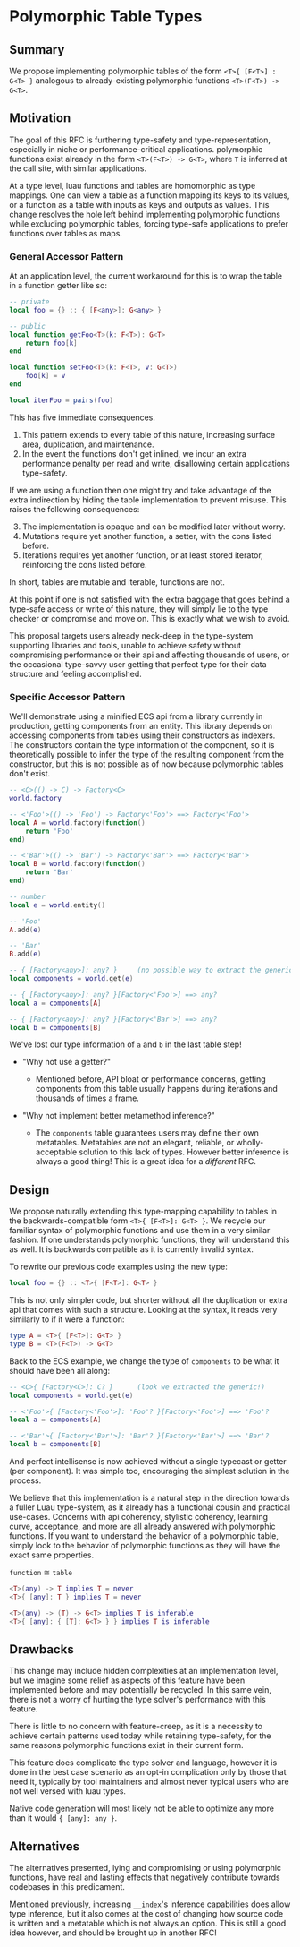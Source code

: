 # Polymorphic Table Types

## Summary

We propose implementing polymorphic tables of the form `<T>{ [F<T>] : G<T> }` analogous to already-existing polymorphic functions `<T>(F<T>) -> G<T>`.

## Motivation

The goal of this RFC is furthering type-safety and type-representation, especially in niche or performance-critical applications. polymorphic functions exist already in the form `<T>(F<T>) -> G<T>`, where `T` is inferred at the call site, with similar applications.

At a type level, luau functions and tables are homomorphic as type mappings. One can view a table as a function mapping its keys to its values, or a function as a table with inputs as keys and outputs as values. This change resolves the hole left behind implementing polymorphic functions while excluding polymorphic tables, forcing type-safe applications to prefer functions over tables as maps.

### General Accessor Pattern

At an application level, the current workaround for this is to wrap the table in a function getter like so:

```lua
-- private
local foo = {} :: { [F<any>]: G<any> }

-- public
local function getFoo<T>(k: F<T>): G<T>
	return foo[k]
end

local function setFoo<T>(k: F<T>, v: G<T>)
	foo[k] = v
end

local iterFoo = pairs(foo)
```

This has five immediate consequences.

1. This pattern extends to every table of this nature, increasing surface area, duplication, and maintenance.
2. In the event the functions don't get inlined, we incur an extra performance penalty per read and write, disallowing certain applications type-safety.

If we are using a function then one might try and take advantage of the extra indirection by hiding the table implementation to prevent misuse. This raises the following consequences:

3. The implementation is opaque and can be modified later without worry.
4. Mutations require yet another function, a setter, with the cons listed before.
5. Iterations requires yet another function, or at least stored iterator, reinforcing the cons listed before.

In short, tables are mutable and iterable, functions are not.

At this point if one is not satisfied with the extra baggage that goes behind a type-safe access or write of this nature, they will simply lie to the type checker or compromise and move on. This is exactly what we wish to avoid.

This proposal targets users already neck-deep in the type-system supporting libraries and tools, unable to achieve safety without compromising performance or their api and affecting thousands of users, or the occasional type-savvy user getting that perfect type for their data structure and feeling accomplished.

### Specific Accessor Pattern

We'll demonstrate using a minified ECS api from a library currently in production, getting components from an entity. This library depends on accessing components from tables using their constructors as indexers. The constructors contain the type information of the component, so it is theoretically possible to infer the type of the resulting component from the constructor, but this is not possible as of now because polymorphic tables don't exist.

```lua
-- <C>(() -> C) -> Factory<C>
world.factory

-- <'Foo'>(() -> 'Foo') -> Factory<'Foo'> ==> Factory<'Foo'>
local A = world.factory(function()
	return 'Foo'
end)

-- <'Bar'>(() -> 'Bar') -> Factory<'Bar'> ==> Factory<'Bar'>
local B = world.factory(function()
	return 'Bar'
end)

-- number
local e = world.entity()

-- 'Foo'
A.add(e)

-- 'Bar'
B.add(e)

-- { [Factory<any>]: any? } 	(no possible way to extract the generic)
local components = world.get(e)

-- { [Factory<any>]: any? }[Factory<'Foo'>] ==> any?
local a = components[A]

-- { [Factory<any>]: any? }[Factory<'Bar'>] ==> any?
local b = components[B]
```
We've lost our type information of `a` and `b` in the last table step!
- "Why not use a getter?"
  - Mentioned before, API bloat or performance concerns, getting components from this table usually happens during iterations and thousands of times a frame.

- "Why not implement better metamethod inference?"
  - The `components` table guarantees users may define their own metatables. Metatables are not an elegant, reliable, or wholly-acceptable solution to this lack of types. However better inference is always a good thing! This is a great idea for a *different* RFC.

## Design

We propose naturally extending this type-mapping capability to tables in the backwards-compatible form `<T>{ [F<T>]: G<T> }`. We recycle our familiar syntax of polymorphic functions and use them in a very similar fashion. If one understands polymorphic functions, they will understand this as well. It is backwards compatible as it is currently invalid syntax.

To rewrite our previous code examples using the new type:

```lua
local foo = {} :: <T>{ [F<T>]: G<T> }
```

This is not only simpler code, but shorter without all the duplication or extra api that comes with such a structure. Looking at the syntax, it reads very similarly to if it were a function:

```lua
type A = <T>{ [F<T>]: G<T> }
type B = <T>(F<T>) -> G<T>
```

Back to the ECS example, we change the type of `components` to be what it should have been all along:

```lua
-- <C>{ [Factory<C>]: C? }		(look we extracted the generic!)
local components = world.get(e)

-- <'Foo'>{ [Factory<'Foo'>]: 'Foo'? }[Factory<'Foo'>] ==> 'Foo'?
local a = components[A]

-- <'Bar'>{ [Factory<'Bar'>]: 'Bar'? }[Factory<'Bar'>] ==> 'Bar'?
local b = components[B]
```

And perfect intellisense is now achieved without a single typecast or getter (per component). It was simple too, encouraging the simplest solution in the process.

We believe that this implementation is a natural step in the direction towards a fuller Luau type-system, as it already has a functional cousin and practical use-cases. Concerns with api coherency, stylistic coherency, learning curve, acceptance, and more are all already answered with polymorphic functions. If you want to understand the behavior of a polymorphic table, simply look to the behavior of polymorphic functions as they will have the exact same properties.

`function` $\cong$ `table`

```lua
<T>(any) -> T implies T = never
<T>{ [any]: T } implies T = never
```
```lua
<T>(any) -> (T) -> G<T> implies T is inferable
<T>{ [any]: { [T]: G<T> } } implies T is inferable
```

## Drawbacks

This change may include hidden complexities at an implementation level, but we imagine some relief as aspects of this feature have been implemented before and may potentially be recycled. In this same vein, there is not a worry of hurting the type solver's performance with this feature.

There is little to no concern with feature-creep, as it is a necessity to achieve certain patterns used today while retaining type-safety, for the same reasons polymorphic functions exist in their current form.

This feature does complicate the type solver and language, however it is done in the best case scenario as an opt-in complication only by those that need it, typically by tool maintainers and almost never typical users who are not well versed with luau types.

Native code generation will most likely not be able to optimize any more than it would `{ [any]: any }`.

## Alternatives

The alternatives presented, lying and compromising or using polymorphic functions, have real and lasting effects that negatively contribute towards codebases in this predicament.

Mentioned previously, increasing `__index`'s inference capabilities does allow type inference, but it also comes at the cost of changing how source code is written and a metatable which is not always an option. This is still a good idea however, and should be brought up in another RFC!
